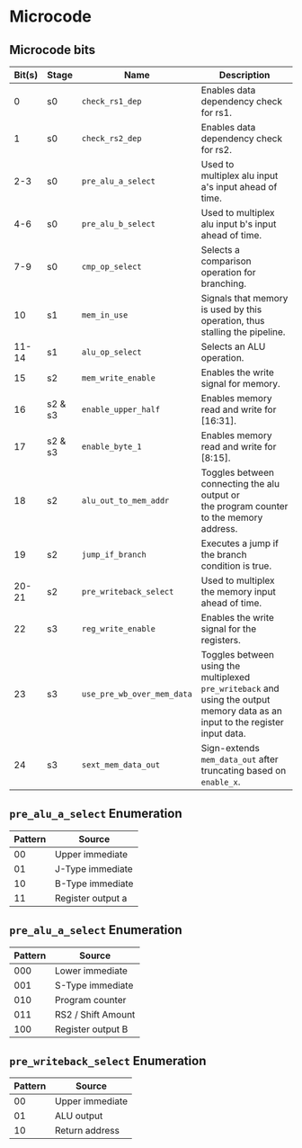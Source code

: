 # Microcode

## Microcode bits

| Bit(s) | Stage   | Name                       | Description                                                                                                                    |
| ------ | ------- | ---------------------------|--------------------------------------------------------------------------------------------------------------------------------|
| 0      | s0      | `check_rs1_dep`            | Enables data dependency check for rs1.                                                                                         |
| 1      | s0      | `check_rs2_dep`            | Enables data dependency check for rs2.                                                                                         |
| 2-3    | s0      | `pre_alu_a_select`         | Used to multiplex alu input a's input ahead of time.                                                                           |
| 4-6    | s0      | `pre_alu_b_select`         | Used to multiplex alu input b's input ahead of time.                                                                           |
| 7-9    | s0      | `cmp_op_select`            | Selects a comparison operation for branching.                                                                                  |
| 10     | s1      | `mem_in_use`               | Signals that memory is used by this operation, thus stalling the pipeline.                                                     |
| 11-14  | s1      | `alu_op_select`            | Selects an ALU operation.                                                                                                      |
| 15     | s2      | `mem_write_enable`         | Enables the write signal for memory.                                                                                           |
| 16     | s2 & s3 | `enable_upper_half`        | Enables memory read and write for [16:31].                                                                                     |
| 17     | s2 & s3 | `enable_byte_1`            | Enables memory read and write for [8:15].                                                                                      |
| 18     | s2      | `alu_out_to_mem_addr`      | Toggles between connecting the alu output or the program counter to the memory address.                                        |
| 19     | s2      | `jump_if_branch`           | Executes a jump if the branch condition is true.                                                                               |
| 20-21  | s2      | `pre_writeback_select`     | Used to multiplex the memory input ahead of time.                                                                              |
| 22     | s3      | `reg_write_enable`         | Enables the write signal for the registers.                                                                                    |
| 23     | s3      | `use_pre_wb_over_mem_data` | Toggles between using the multiplexed `pre_writeback` and using the output memory data as an input to the register input data. |
| 24     | s3      | `sext_mem_data_out`        | Sign-extends `mem_data_out` after truncating based on `enable_x`.                                                              |

## `pre_alu_a_select` Enumeration
| Pattern | Source            |
| ------- | ----------------- |
| 00      | Upper immediate   |
| 01      | J-Type immediate  |
| 10      | B-Type immediate  |
| 11      | Register output a |

## `pre_alu_a_select` Enumeration
| Pattern | Source             |
| ------- | ------------------ |
| 000     | Lower immediate    |
| 001     | S-Type immediate   |
| 010     | Program counter    |
| 011     | RS2 / Shift Amount |
| 100     | Register output B  |

## `pre_writeback_select` Enumeration
| Pattern | Source          |
| ------- | --------------- |
| 00      | Upper immediate |
| 01      | ALU output      |
| 10      | Return address  |
